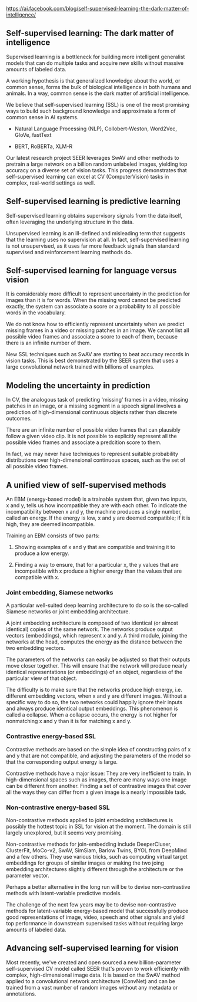 https://ai.facebook.com/blog/self-supervised-learning-the-dark-matter-of-intelligence/

## Self-supervised learning: The dark matter of intelligence ##

Supervised learning is a bottleneck for building more intelligent generalist models that can do multiple tasks and acquire new skills without massive amounts of labeled data.

A working hypothesis is that generalized knowledge about the world, or common sense, forms the bulk of biological intelligence in both humans and animals. In a way, common sense is the dark matter of artificial intelligence.

We believe that self-supervised learning (SSL) is one of the most promising ways to build such background knowledge and approximate a form of common sense in AI systems.

  - Natural Language Processing (NLP), Collobert-Weston, Word2Vec, GloVe, fastText
  
  - BERT, RoBERTa, XLM-R

Our latest research project SEER leverages SwAV and other methods to pretrain a large network on a billion random unlabeled images, yielding top accuracy on a diverse set of vision tasks. This progress demonstrates that self-supervised learning can excel at CV (ComputerVision) tasks in complex, real-world settings as well.

## Self-supervised learning is predictive learning ##

Self-supervised learning obtains supervisory signals from the data itself, often leveraging the underlying structure in the data.

Unsupervised learning is an ill-defined and misleading term that suggests that the learning uses no supervision at all. In fact, self-supervised learning is not unsupervised, as it uses far more feedback signals than standard supervised and reinforcement learning methods do.

## Self-supervised learning for language versus vision ##

It is considerably more difficult to represent uncertainty in the prediction for images than it is for words. When the missing word cannot be predicted exactly, the system can associate a score or a probability to all possible words in the vocabulary.

We do not know how to efficiently represent uncertainty when we predict missing frames in a video or missing patches in an image. We cannot list all possible video frames and associate a score to each of them, because there is an infinite number of them.

New SSL techniques such as SwAV are starting to beat accuracy records in vision tasks. This is best demonstrated by the SEER system that uses a large convolutional network trained with billions of examples.

## Modeling the uncertainty in prediction ##

In CV, the analogous task of predicting 'missing' frames in a video, missing patches in an image, or a missing segment in a speech signal involves a prediction of high-dimensional continuous objects rather than discrete outcomes. 

There are an infinite number of possible video frames that can plausibly follow a given video clip. It is not possible to explicitly represent all the possible video frames and associate a predcition score to them.

In fact, we may never have techniques to represent suitable probability distributions over high-dimensional continuous spaces, such as the set of all possible video frames.

## A unified view of self-supervised methods ##

An EBM (energy-based model) is a trainable system that, given two inputs, x and y, tells us how incompatible they are with each other. To indicate the incompatibility between x and y, the machine produces a single number, called an energy. If the energy is low, x and y are deemed compatible; if it is high, they are deemed incompatible.

Training an EBM consists of two parts:

1. Showing examples of x and y that are compatible and training it to produce a low energy.

2. Finding a way to ensure, that for a particular x, the y values that are incompatible with x produce a higher energy than the values that are compatible with x.

### Joint embedding, Siamese networks ###

A particular well-suited deep learning architecture to do so is the so-called Siamese networks or joint embedding architecture.

A joint embedding architecture is composed of two identical (or almost identical) copies of the same network. The networks produce output vectors (embeddings), which represent x and y. A third module, joining the networks at the head, computes the energy as the distance between the two embedding vectors.

The parameters of the networks can easily be adjusted so that their outputs move closer together. This will ensure that the network will produce nearly identical representations (or embeddings) of an object, regardless of the particular view of that object.

The difficulty is to make sure that the networks produce high energy, i.e. different embedding vectors, when x and y are different images. Without a specific way to do so, the two networks could happily ignore their inputs and always produce identical output embeddings. This phenomenon is called a collapse. When a collapse occurs, the energy is not higher for nonmatching x and y than it is for matching x and y.

### Contrastive energy-based SSL ###

Contrastive methods are based on the simple idea of constructing pairs of x and y that are not compatible, and adjusting the parameters of the model so that the corresponding output energy is large.

Contrastive methods have a major issue: They are very inefficient to train. In high-dimensional spaces such as images, there are many ways one image can be different from another. Finding a set of contrastive images that cover all the ways they can differ from a given image is a nearly impossible task.

### Non-contrastive energy-based SSL ### 

Non-contrastive methods applied to joint embedding architectures is possibly the hottest topic in SSL for vision at the moment. The domain is still largely unexplored, but it seems very promising.

Non-contrastive methods for join-embedding include DeeperCluser, ClusterFit, MoCo-v2, SwAV, SimSiam, Barlow Twins, BYOL from DeepMind and a few others. They use various tricks, such as computing virtual target embeddings for groups of similar images or making the two joing embedding architectures slightly different through the architecture or the parameter vector.

Perhaps a better alternative in the long run will be to devise non-contrastive methods with latent-variable predictive models.

The challenge of the next few years may be to devise non-contrastive methods for latent-variable energy-based model that successfully produce good representations of image, video, speech and other signals and yield top performance in downstream supervised tasks without requiring large amounts of labeled data.

## Advancing self-supervised learning for vision ##

Most recently, we've created and open sourced a new billion-parameter self-supervised CV model called SEER that's proven to work efficiently with complex, high-dimensional image data. It is based on the SwAV method applied to a convolutional network architecture (ConvNet) and can be trained from a vast number of random images without any metadata or annotations.

